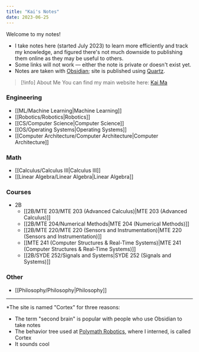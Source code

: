 ```yaml
---
title: "Kai's Notes"
date: 2023-06-25
---
```

Welcome to my notes!
- I take notes here (started July 2023) to learn more efficiently and track my knowledge, and figured there's not much downside to publishing them online as they may be useful to others. 
- Some links will not work — either the note is private or doesn't exist yet.
- Notes are taken with [Obsidian](https://obsidian.md); site is published using [Quartz](https://quartz.jzhao.xyz).

>[!info] About Me
>You can find my main website here: [Kai Ma](https://k78ma.github.io)

### Engineering
- [[ML/Machine Learning|Machine Learning]]
- [[Robotics/Robotics|Robotics]]
- [[CS/Computer Science|Computer Science]]
- [[OS/Operating Systems|Operating Systems]]
- [[Computer Architecture/Computer Architecture|Computer Architecture]]

### Math
- [[Calculus/Calculus III|Calculus III]]
- [[Linear Algebra/Linear Algebra|Linear Algebra]]

### Courses
- 2B
	- [[2B/MTE 203/MTE 203 (Advanced Calculus)|MTE 203 (Advanced Calculus)]]
	- [[2B/MTE 204/Numerical Methods|MTE 204 (Numerical Methods)]]
	- [[2B/MTE 220/MTE 220 (Sensors and Instrumentation)|MTE 220 (Sensors and Instrumentation)]]
	- [[MTE 241 (Computer Structures & Real-Time Systems)|MTE 241 (Computer Structures & Real-Time Systems)]]
	- [[2B/SYDE 252/Signals and Systems|SYDE 252 (Signals and Systems)]] 
### Other
- [[Philosophy/Philosophy|Philosophy]]
---
\*The site is named "Cortex" for three reasons:
- The term "second brain" is popular with people who use Obsidian to take notes
- The behavior tree used at [Polymath Robotics](https://polymathrobotics.com/), where I interned, is called Cortex
- It sounds cool
